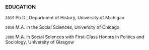 ### EDUCATION

`2019` Ph.D., Department of History, University of Michigan

`2010` M.A. in the Social Sciences, University of Chicago

`2008` M.A. in Social Sciences with First-Class Honors in Politics and Sociology, University of Glasgow
